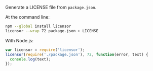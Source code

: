 Generate a LICENSE file from `package.json`.

At the command line:

```bash
npm --global install licensor
licensor --wrap 72 package.json > LICENSE
```

With Node.js:

```js
var licensor = require('licensor');
licensor(require('./package.json'), 72, function(error, text) {
  console.log(text);
});
```
